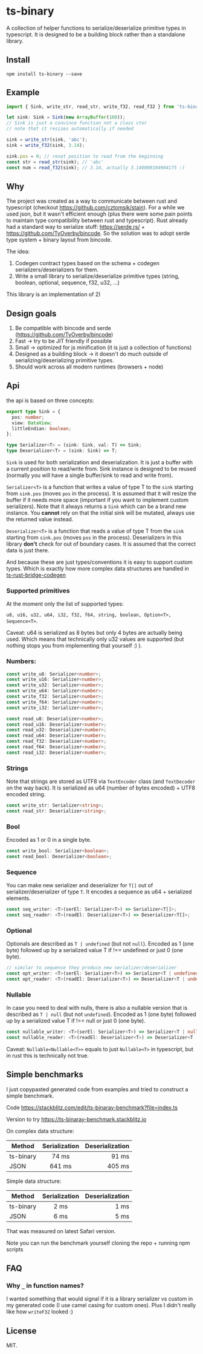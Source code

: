 # ts-binary

A collection of helper functions to serialize/deserialize primitive types in typescript. It is designed to be a building block rather than a standalone library.

## Install

`npm install ts-binary --save`

## Example

```ts
import { Sink, write_str, read_str, write_f32, read_f32 } from 'ts-binary';

let sink: Sink = Sink(new ArrayBuffer(100));
// Sink is just a convince function not a class ctor
// note that it resizes automatically if needed

sink = write_str(sink, 'abc');
sink = write_f32(sink, 3.14);

sink.pos = 0; // reset position to read from the beginning
const str = read_str(sink); // 'abc'
const num = read_f32(sink); // 3.14, actually 3.140000104904175 :)
```

## Why

The project was created as a way to communicate between rust and typescript (checkout https://github.com/cztomsik/stain). For a while we used json, but it wasn't efficient enough (plus there were some pain points to maintain type compatibility between rust and typescript). Rust already had a standard way to serialize stuff: https://serde.rs/ + https://github.com/TyOverby/bincode. So the solution was to adopt serde type system + binary layout from bincode.

The idea:

1. Codegen contract types based on the schema + codegen serializers/deserializers for them.
2. Write a small library to serialize/deserialize primitive types (string, boolean, optional, sequence, f32, u32, ...)

This library is an implementation of 2)

## Design goals

1. Be compatible with bincode and serde (https://github.com/TyOverby/bincode)
2. Fast -> try to be JIT friendly if possible
3. Small -> optimized for js minification (it is just a collection of functions)
4. Designed as a building block -> it doesn't do much outside of serializing/deserializing primitive types.
5. Should work across all modern runtimes (browsers + node)

## Api

the api is based on three concepts:

```ts
export type Sink = {
  pos: number;
  view: DataView;
  littleEndian: boolean;
};

type Serializer<T> = (sink: Sink, val: T) => Sink;
type Deserializer<T> = (sink: Sink) => T;
```

`Sink` is used for both serialization and deserialization. It is just a buffer with a current position to read/write from. Sink instance is designed to be reused (normally you will have a single buffer/sink to read and write from).

`Serializer<T>` is a function that writes a value of type T to the `sink` starting from `sink.pos` (moves `pos` in the process). It is assumed that it will resize the buffer if it needs more space (important if you want to implement custom serializers). Note that it always returns a `Sink` which can be a brand new instance. You **cannot** rely on that the initial sink will be mutated, always use the returned value instead.

`Deserializer<T>` is a function that reads a value of type T from the `sink` starting from `sink.pos` (moves `pos` in the process). Deserializers in this library **don't** check for out of boundary cases. It is assumed that the correct data is just there.

And because these are just types/conventions it is easy to support custom types. Which is exactly how more complex data structures are handled in [ts-rust-bridge-codegen](https://github.com/twop/ts-rust-bridge/tree/master/packages/ts-rust-bridge-codegen)

### Supported primitives

At the moment only the list of supported types:

`u8, u16, u32, u64, i32, f32, f64, string, boolean, Option<T>, Sequence<T>`.

Caveat: u64 is serialized as 8 bytes but only 4 bytes are actually being used. Which means that technically only u32 values are supported (but nothing stops you from implementing that yourself :) ).

### Numbers:

```ts
const write_u8: Serializer<number>;
const write_u16: Serializer<number>;
const write_u32: Serializer<number>;
const write_u64: Serializer<number>;
const write_f32: Serializer<number>;
const write_f64: Serializer<number>;
const write_i32: Serializer<number>;

const read_u8: Deserializer<number>;
const read_u16: Deserializer<number>;
const read_u32: Deserializer<number>;
const read_u64: Deserializer<number>;
const read_f32: Deserializer<number>;
const read_f64: Deserializer<number>;
const read_i32: Deserializer<number>;
```

### Strings

Note that strings are stored as UTF8 via `TextEncoder` class (and `TextDecoder` on the way back). It is serialized as u64 (number of bytes encoded) + UTF8 encoded string.

```ts
const write_str: Serializer<string>;
const read_str: Deserializer<string>;
```

### Bool

Encoded as 1 or 0 in a single byte.

```ts
const write_bool: Serializer<boolean>;
const read_bool: Deserializer<boolean>;
```

### Sequence

You can make new serializer and deserializer for `T[]` out of serializer/deserializer of type `T`. It encodes a sequence as u64 + serialized elements.

```ts
const seq_writer: <T>(serEl: Serializer<T>) => Serializer<T[]>;
const seq_reader: <T>(readEl: Deserializer<T>) => Deserializer<T[]>;
```

### Optional

Optionals are described as `T | undefined` (but not `null`). Encoded as 1 (one byte) followed up by a serialized value T if !== undefined or just 0 (one byte).

```ts
// similar to sequence they produce new serializer/deserializer
const opt_writer: <T>(serEl: Serializer<T>) => Serializer<T | undefined>;
const opt_reader: <T>(readEl: Deserializer<T>) => Deserializer<T | undefined>;
```

### Nullable

In case you need to deal with nulls, there is also a nullable version that is described as `T | null` (but not `undefined`). Encoded as 1 (one byte) followed up by a serialized value T if !== null or just 0 (one byte).

```ts
const nullable_writer: <T>(serEl: Serializer<T>) => Serializer<T | null>;
const nullable_reader: <T>(readEl: Deserializer<T>) => Deserializer<T | null>;
```

Caveat: `Nullable<Nullable<T>>` equals to just `Nullable<T>` in typescript, but in rust this is technically not true.

## Simple benchmarks

I just copypasted generated code from examples and tried to construct a simple benchmark.

Code
https://stackblitz.com/edit/ts-binaray-benchmark?file=index.ts

Version to try
https://ts-binaray-benchmark.stackblitz.io

On complex data structure:

| Method    | Serialization | Deserialization |
| --------- | :-----------: | --------------: |
| ts-binary |     74 ms     |           91 ms |
| JSON      |    641 ms     |          405 ms |

Simple data structure:

| Method    | Serialization | Deserialization |
| --------- | :-----------: | --------------: |
| ts-binary |     2 ms      |            1 ms |
| JSON      |     6 ms      |            5 ms |

That was measured on latest Safari version.

Note you can run the benchmark yourself cloning the repo + running npm scripts

## FAQ

### Why `_` in function names?

I wanted something that would signal if it is a library serializer vs custom in my generated code (I use camel casing for custom ones). Plus I didn't really like how `writeF32` looked :)

## License

MIT.
